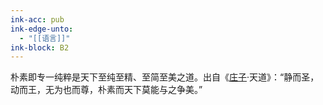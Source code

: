 ```yaml
---
ink-acc: pub
ink-edge-unto:
  - "[[语言]]"
ink-block: B2
---
```


朴素即专一纯粹是天下至纯至精、至简至美之道。出自《[庄子](https://baike.baidu.com/item/%E5%BA%84%E5%AD%90/2451694?fromModule=lemma_inlink)·天道》：“静而圣，动而王，无为也而尊，朴素而天下莫能与之争美。”